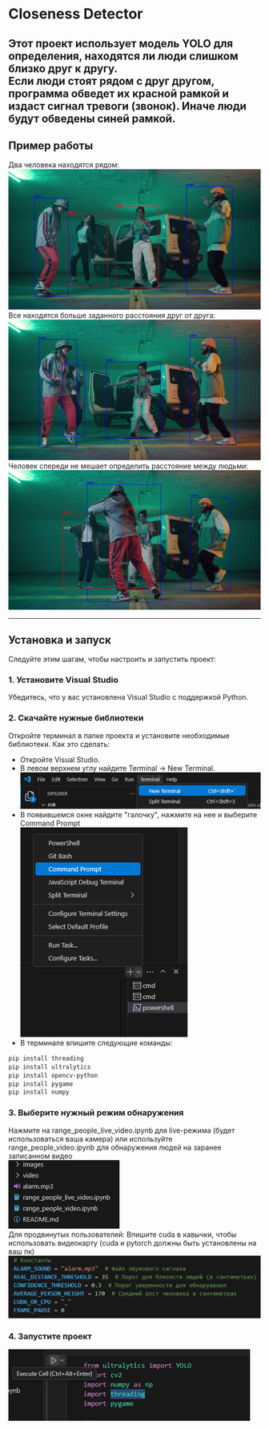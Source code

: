 # Closeness Detector

Этот проект использует модель YOLO для определения, находятся ли люди слишком близко друг к другу. <br />
Если люди стоят рядом с друг другом, программа обведет их красной рамкой и издаст сигнал тревоги (звонок). Иначе люди будут обведены синей рамкой.
---

## Пример работы

Два человека находятся рядом:
![Пример работы 1](images/example1.png)
Все находятся больше заданного расстояния друг от друга:
![Пример работы 2](images/example2.png)
Человек спереди не мешает определить расстояние между людьми:
![Пример работы 2](images/example3.png)

---

## Установка и запуск

Следуйте этим шагам, чтобы настроить и запустить проект:

### 1. Установите Visual Studio
Убедитесь, что у вас установлена Visual Studio с поддержкой Python.

### 2. Скачайте нужные библиотеки
Откройте терминал в папке проекта и установите необходимые библиотеки. Как это сделать:
- Откройте Visual Studio.
- В левом верхнем углу найдите Terminal -> New Terminal.
![Открытие терминала](images/image1.png)
- В появившемся окне найдите "галочку", нажмите на нее и выберите Command Prompt  
![Открытие терминала](images/image2.png)
- В терминале впишите следующие команды:
```bash
pip install threading
pip install ultralytics
pip install opencv-python
pip install pygame
pip install numpy
```
### 3. Выберите нужный режим обнаружения
Нажмите на range_people_live_video.ipynb для live-режима (будет использоваться ваша камера) или используйте range_people_video.ipynb для обнаружения людей на заранее записанном видео <br />
![Выбор режима](images/live_or_video.png) <br />
Для продвинутых пользователей:
Впишите cuda в кавычки, чтобы использовать видеокарту (cuda и pytorch должны быть установлены на ваш пк) <br />
![Выбор cuda](images/cuda_or_cpu.png)

### 4. Запустите проект
![Запуск проекта](images/image3.png)
